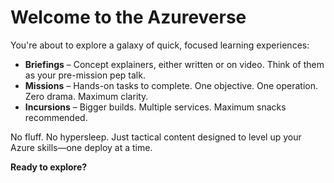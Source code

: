 # Welcome to the Azureverse

You're about to explore a galaxy of quick, focused learning experiences:

- **Briefings** – Concept explainers, either written or on video. Think of them as your pre-mission pep talk.
- **Missions** – Hands-on tasks to complete. One objective. One operation. Zero drama. Maximum clarity.
- **Incursions** – Bigger builds. Multiple services. Maximum snacks recommended.

No fluff. No hypersleep. Just tactical content designed to level up your Azure skills—one deploy at a time.

**Ready to explore?**

